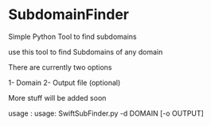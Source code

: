 # SubdomainFinder
Simple Python Tool to find subdomains


use this tool to find Subdomains of any domain

There are currently two options 

1- Domain
2- Output file (optional)

More stuff will be added soon 



usage : usage: SwiftSubFinder.py -d DOMAIN [-o OUTPUT]

